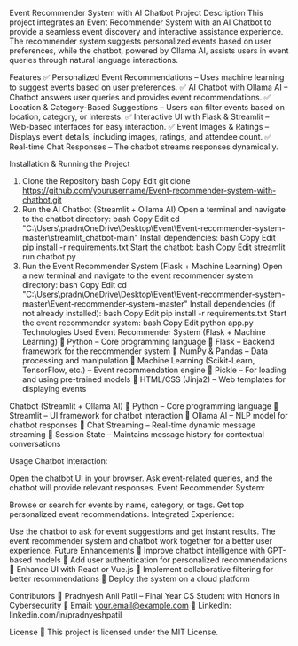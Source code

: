 Event Recommender System with AI Chatbot
Project Description
This project integrates an Event Recommender System with an AI Chatbot to provide a seamless event discovery and interactive assistance experience. The recommender system suggests personalized events based on user preferences, while the chatbot, powered by Ollama AI, assists users in event queries through natural language interactions.

Features
✅ Personalized Event Recommendations – Uses machine learning to suggest events based on user preferences.
✅ AI Chatbot with Ollama AI – Chatbot answers user queries and provides event recommendations.
✅ Location & Category-Based Suggestions – Users can filter events based on location, category, or interests.
✅ Interactive UI with Flask & Streamlit – Web-based interfaces for easy interaction.
✅ Event Images & Ratings – Displays event details, including images, ratings, and attendee count.
✅ Real-time Chat Responses – The chatbot streams responses dynamically.

Installation & Running the Project
1. Clone the Repository
bash
Copy
Edit
git clone https://github.com/yourusername/Event-recommender-system-with-chatbot.git
2. Run the AI Chatbot (Streamlit + Ollama AI)
Open a terminal and navigate to the chatbot directory:
bash
Copy
Edit
cd "C:\Users\pradn\OneDrive\Desktop\Event\Event-recommender-system-master\streamlit_chatbot-main"
Install dependencies:
bash
Copy
Edit
pip install -r requirements.txt
Start the chatbot:
bash
Copy
Edit
streamlit run chatbot.py
3. Run the Event Recommender System (Flask + Machine Learning)
Open a new terminal and navigate to the event recommender system directory:
bash
Copy
Edit
cd "C:\Users\pradn\OneDrive\Desktop\Event\Event-recommender-system-master\Event-recommender-system-master"
Install dependencies (if not already installed):
bash
Copy
Edit
pip install -r requirements.txt
Start the event recommender system:
bash
Copy
Edit
python app.py
Technologies Used
Event Recommender System (Flask + Machine Learning)
🔹 Python – Core programming language
🔹 Flask – Backend framework for the recommender system
🔹 NumPy & Pandas – Data processing and manipulation
🔹 Machine Learning (Scikit-Learn, TensorFlow, etc.) – Event recommendation engine
🔹 Pickle – For loading and using pre-trained models
🔹 HTML/CSS (Jinja2) – Web templates for displaying events

Chatbot (Streamlit + Ollama AI)
🔹 Python – Core programming language
🔹 Streamlit – UI framework for chatbot interaction
🔹 Ollama AI – NLP model for chatbot responses
🔹 Chat Streaming – Real-time dynamic message streaming
🔹 Session State – Maintains message history for contextual conversations

Usage
Chatbot Interaction:

Open the chatbot UI in your browser.
Ask event-related queries, and the chatbot will provide relevant responses.
Event Recommender System:

Browse or search for events by name, category, or tags.
Get top personalized event recommendations.
Integrated Experience:

Use the chatbot to ask for event suggestions and get instant results.
The event recommender system and chatbot work together for a better user experience.
Future Enhancements
🚀 Improve chatbot intelligence with GPT-based models
🚀 Add user authentication for personalized recommendations
🚀 Enhance UI with React or Vue.js
🚀 Implement collaborative filtering for better recommendations
🚀 Deploy the system on a cloud platform

Contributors
👤 Pradnyesh Anil Patil – Final Year CS Student with Honors in Cybersecurity
📧 Email: your.email@example.com
🔗 LinkedIn: linkedin.com/in/pradnyeshpatil

License
📜 This project is licensed under the MIT License.

